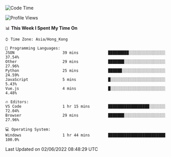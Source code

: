 <!--START_SECTION:waka-->
![Code Time](http://img.shields.io/badge/Code%20Time-17%20hrs%2025%20mins-blue)

![Profile Views](http://img.shields.io/badge/Profile%20Views-0-blue)

📊 **This Week I Spent My Time On** 

```text
⌚︎ Time Zone: Asia/Hong_Kong

💬 Programming Languages: 
JSON                     39 mins             █████████░░░░░░░░░░░░░░░░   37.54% 
Other                    29 mins             ███████░░░░░░░░░░░░░░░░░░   27.96% 
Python                   25 mins             ██████░░░░░░░░░░░░░░░░░░░   24.59% 
JavaScript               5 mins              █░░░░░░░░░░░░░░░░░░░░░░░░   5.43% 
Vue.js                   4 mins              █░░░░░░░░░░░░░░░░░░░░░░░░   4.48%

🔥 Editors: 
VS Code                  1 hr 15 mins        ██████████████████░░░░░░░   72.04% 
Browser                  29 mins             ███████░░░░░░░░░░░░░░░░░░   27.96%

💻 Operating System: 
Windows                  1 hr 44 mins        █████████████████████████   100.0%

```


 Last Updated on 02/06/2022 08:48:29 UTC
<!--END_SECTION:waka-->
